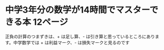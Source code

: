 # 中学3年分の数学が14時間でマスターできる本 12ページ
 正負の計算のつまずきは、+ は足し算、- は引き算と思っているところにあります。中学数学では + は利益マーク、- は損失マークと見るのです 
